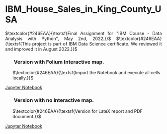 # IBM_House_Sales_in_King_County_USA


 <p align="justify"> $\textcolor{#246EAA}{\textsf{Final Assignment for "IBM Course - Data Analysis with Python", May 2nd, 2022.}}$ 
 $\textcolor{#246EAA}{\textsf{This project is part of IBM Data Science certificate. We reviewed it and improved it in August 2022.}}$ </p>


### <ul>  Version with Folium Interactive map.  </ul>

<ul> $\textcolor{#246EAA}{\textsf{Import the Notebook and execute all cells locally.}}$  </ul>   

[Jupyter Notebook](https://github.com/DrStef/House_Sales_in_King_County_USA_IBM/blob/main/Project_House_Sales_in_King_County_USA_v003.ipynb)   


### <ul> Version with no interactive map.   </ul>

<ul> $\textcolor{#246EAA}{\textsf{Version for LateX report and PDF document.}}$  </ul>

[Jupyter Notebook](https://github.com/DrStef/House_Sales_in_King_County_USA_IBM/blob/main/Project_House_Sales_in_King_County_USA_v003_LTX.ipynb)  








